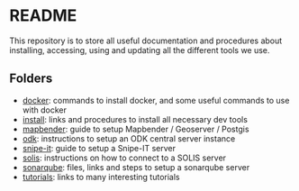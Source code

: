 # README

This repository is to store all useful documentation and procedures about installing, accessing, using and updating all the different tools we use.

## Folders

- [docker](docker): commands to install docker, and some useful commands to use with docker
- [install](install): links and procedures to install all necessary dev tools
- [mapbender](install): guide to setup Mapbender / Geoserver / Postgis
- [odk](odk): instructions to setup an ODK central server instance
- [snipe-it](snipe-it): guide to setup a Snipe-IT server
- [solis](solis): instructions on how to connect to a SOLIS server
- [sonarqube](sonarqube): files, links and steps to setup a sonarqube server
- [tutorials](tutorials): links to many interesting tutorials
